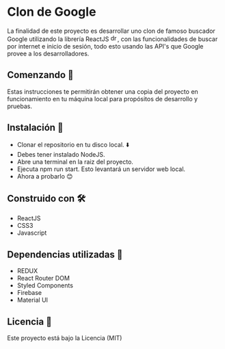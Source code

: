 # Clon de Google

La finalidad de este proyecto es desarrollar uno clon de famoso buscador Google utilizando la librería ReactJS <img src="react.ico" alt="drawing" width="16"/>, con las funcionalidades de buscar por internet e inicio de sesión, todo esto usando las API's que Google provee a los desarrolladores.

## Comenzando 🚀

Estas instrucciones te permitirán obtener una copia del proyecto en funcionamiento en tu máquina local para propósitos de desarrollo y pruebas.

## Instalación 🔧

- Clonar el repositorio en tu disco local. ⬇️
- Debes tener instalado NodeJS.
- Abre una terminal en la raiz del proyecto.
- Ejecuta npm run start. Esto levantará un servidor web local.
- Ahora a probarlo 😊

## Construido con 🛠

- ReactJS
- CSS3
- Javascript

## Dependencias utilizadas 🔗

- REDUX
- React Router DOM
- Styled Components
- Firebase
- Material UI

## Licencia 📄

Este proyecto está bajo la Licencia (MIT)
